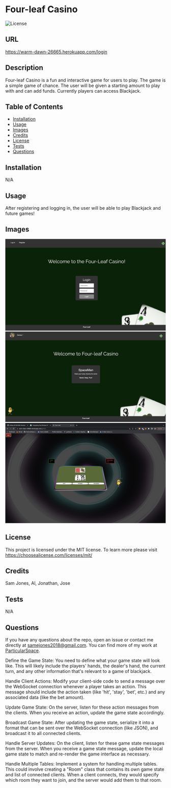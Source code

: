 # Four-leaf Casino 

  ![License](https://img.shields.io/badge/license-MIT-blue.svg)
  
  ## URL
  
https://warm-dawn-26665.herokuapp.com/login

  ## Description

  Four-leaf Casino is a fun and interactive game for users to play. The game is a simple game of chance. The user will be given a starting amount to play with and can add funds. Currently players can access Blackjack.

  ## Table of Contents

  - [Installation](#installation)
  - [Usage](#usage)
  - [Images](#images)
  - [Credits](#credits)
  - [License](#license)
  - [Tests](#tests)
  - [Questions](#questions)

  ## Installation

  N/A

  ## Usage

  After registering and logging in, the user will be able to play Blackjack and future games!
  
  ## Images
  
  ![Login](public/images/loginImage.png "Login")
  ![Dashboard](public/images/dashboard.png "Dashboard")
  ![Games](public/images/gameScreenshot.png "Games")
  
  ## License

 This project is licensed under the MIT license. To learn more please visit https://choosealicense.com/licenses/mit/

  ## Credits

  Sam Jones,
  Al,
  Jonathan,
  Jose 

  ## Tests

  N/A

  ## Questions

  If you have any questions about the repo, open an issue or contact me directly at [samejones2018@gmail.com](mailto:samejones2018@gmail.com). You can find more of my work at [ParticularSpace](https://github.com/ParticularSpace).

Define the Game State: You need to define what your game state will look like. This will likely include the players' hands, the dealer's hand, the current turn, and any other information that's relevant to a game of blackjack.

Handle Client Actions: Modify your client-side code to send a message over the WebSocket connection whenever a player takes an action. This message should include the action taken (like 'hit', 'stay', 'bet', etc.) and any associated data (like the bet amount).

Update Game State: On the server, listen for these action messages from the clients. When you receive an action, update the game state accordingly.

Broadcast Game State: After updating the game state, serialize it into a format that can be sent over the WebSocket connection (like JSON), and broadcast it to all connected clients.

Handle Server Updates: On the client, listen for these game state messages from the server. When you receive a game state message, update the local game state to match and re-render the game interface as necessary.

Handle Multiple Tables: Implement a system for handling multiple tables. This could involve creating a "Room" class that contains its own game state and list of connected clients. When a client connects, they would specify which room they want to join, and the server would add them to that room.